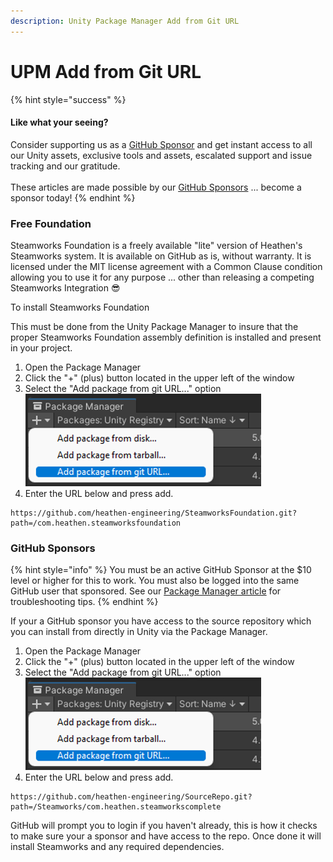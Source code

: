 ```yaml
---
description: Unity Package Manager Add from Git URL
---
```


# UPM Add from Git URL

{% hint style="success" %}
#### Like what your seeing?

Consider supporting us as a [GitHub Sponsor](../../../company/become-a-sponsor.md) and get instant access to all our Unity assets, exclusive tools and assets, escalated support and issue tracking and our gratitude.\
\
These articles are made possible by our [GitHub Sponsors](https://github.com/sponsors/heathen-engineering) ... become a sponsor today!
{% endhint %}

### Free Foundation

Steamworks Foundation is a freely available "lite" version of Heathen's Steamworks system. It is available on GitHub as is, without warranty. It is licensed under the MIT license agreement with a Common Clause condition allowing you to use it for any purpose ... other than releasing a competing Steamworks Integration :sunglasses:

To install Steamworks Foundation&#x20;

This must be done from the Unity Package Manager to insure that the proper Steamworks Foundation assembly definition is installed and present in your project.

1. Open the Package Manager
2. Click the "+" (plus) button located in the upper left of the window
3. Select the "Add package from git URL..." option\
   <img src="../../../.gitbook/assets/image (144).png" alt="" data-size="original">
4. Enter the URL below and press add.

```
https://github.com/heathen-engineering/SteamworksFoundation.git?path=/com.heathen.steamworksfoundation
```

### GitHub Sponsors

{% hint style="info" %}
You must be an active GitHub Sponsor at the $10 level or higher for this to work. You must also be logged into the same GitHub user that sponsored. See our [Package Manager article](../../../company/concepts/fundamentals/package-manager-installs.md#im-a-sponsor-but-cant-install) for troubleshooting tips.
{% endhint %}

If your a GitHub sponsor you have access to the source repository which you can install from directly in Unity via the Package Manager.

1. Open the Package Manager
2. Click the "+" (plus) button located in the upper left of the window
3. Select the "Add package from git URL..." option\
   <img src="../../../.gitbook/assets/image (144).png" alt="" data-size="original">
4. Enter the URL below and press add.

```
https://github.com/heathen-engineering/SourceRepo.git?path=/Steamworks/com.heathen.steamworkscomplete
```

GitHub will prompt you to login if you haven't already, this is how it checks to make sure your a sponsor and have access to the repo. Once done it will install Steamworks and any required dependencies.

